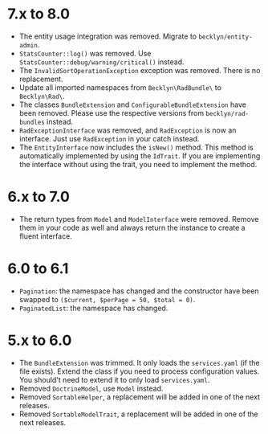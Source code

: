 7.x to 8.0
==========

*   The entity usage integration was removed. Migrate to `becklyn/entity-admin`.
*   `StatsCounter::log()` was removed. Use `StatsCounter::debug/warning/critical()` instead.
*   The `InvalidSortOperationException` exception was removed. There is no replacement.
*   Update all imported namespaces from `Becklyn\RadBundle\` to `Becklyn\Rad\`.
*   The classes `BundleExtension` and `ConfigurableBundleExtension` have been removed. Please use the respective versions from `becklyn/rad-bundles` instead.
*   `RadExceptionInterface` was removed, and `RadException` is now an interface. Just use `RadException` in your catch instead.
*   The `EntityInterface` now includes the `isNew()` method. This method is automatically implemented by using the `IdTrait`.
    If you are implementing the interface without using the trait, you need to implement the method.


6.x to 7.0
==========

*   The return types from `Model` and `ModelInterface` were removed. Remove them in your code as well and always return the instance
    to create a fluent interface.


6.0 to 6.1
==========

*   `Pagination`: the namespace has changed and the constructor have been swapped to `($current, $perPage = 50, $total = 0)`.
*   `PaginatedList`: the namespace has changed. 


5.x to 6.0
==========

*   The `BundleExtension` was trimmed. It only loads the `services.yaml` (if the file exists). Extend the class if you need to process configuration values.
    You should't need to extend it to only load `services.yaml`.
*   Removed `DoctrineModel`, use `Model` instead.
*   Removed `SortableHelper`, a replacement will be added in one of the next releases.
*   Removed `SortableModelTrait`, a replacement will be added in one of the next releases.
